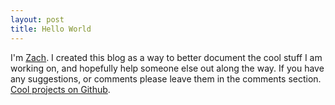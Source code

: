 ```yaml
---
layout: post
title: Hello World
---
```


I'm [Zach](about). I created this blog as a way to better document the cool stuff I am working on, and hopefully help someone else out along the way. If you have any suggestions, or comments please leave them in the comments section. [Cool projects on Github](https://github.com/zlarsen).
